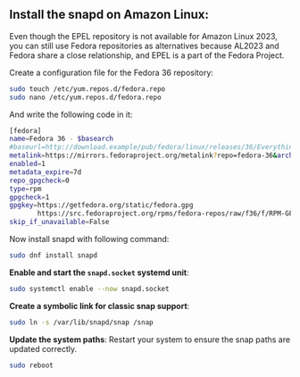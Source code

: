 ## Install the snapd on Amazon Linux:

Even though the EPEL repository is not available for Amazon Linux 2023, you can still use Fedora repositories as alternatives because AL2023 and Fedora share a close relationship, and EPEL is a part of the Fedora Project.

Create a configuration file for the Fedora 36 repository:

   ```bash
   sudo touch /etc/yum.repos.d/fedora.repo
   sudo nano /etc/yum.repos.d/fedora.repo
   ```
And write the following code in it:

   ```bash
   [fedora]
   name=Fedora 36 - $basearch
   #baseurl=http://download.example/pub/fedora/linux/releases/36/Everything/$basearch/os/
   metalink=https://mirrors.fedoraproject.org/metalink?repo=fedora-36&arch=$basearch
   enabled=1
   metadata_expire=7d
   repo_gpgcheck=0
   type=rpm
   gpgcheck=1
   gpgkey=https://getfedora.org/static/fedora.gpg
          https://src.fedoraproject.org/rpms/fedora-repos/raw/f36/f/RPM-GPG-KEY-fedora-36-primary
   skip_if_unavailable=False
   ```
   Now install snapd with following command:
   
   ```bash
   sudo dnf install snapd
   ```

**Enable and start the `snapd.socket` systemd unit**:
   ```bash
   sudo systemctl enable --now snapd.socket
   ```

**Create a symbolic link for classic snap support**:
   ```bash
   sudo ln -s /var/lib/snapd/snap /snap
   ```

**Update the system paths**: 
   Restart your system to ensure the snap paths are updated correctly.

   ```bash
   sudo reboot
   ```
